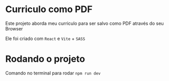 # Curriculo como PDF
  Este projeto aborda meu curriculo para ser salvo como PDF através do seu Browser
  
  Ele foi criado com `React` e `Vite` + `SASS`

# Rodando o projeto

Comando no terminal para rodar
`npm run dev`

